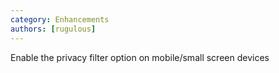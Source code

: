 ```yaml
---
category: Enhancements
authors: [rugulous]
---
```


Enable the privacy filter option on mobile/small screen devices
